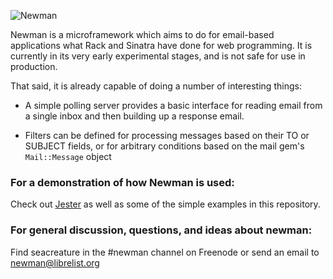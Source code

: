 ![Newman](http://i.imgur.com/92bZB.jpg)

Newman is a microframework which aims to do for email-based 
applications what Rack and Sinatra have done for web programming. It is
currently in its very early experimental stages, and is not safe for use in
production. 

That said, it is already capable of doing a number of interesting things:

* A simple polling server provides a basic interface for
  reading email from a single inbox and then building up a response email.

* Filters can be defined for processing messages based on their TO or
  SUBJECT fields, or for arbitrary conditions based on the mail gem's 
  `Mail::Message` object
 

### For a demonstration of how Newman is used:

Check out [Jester](http://github.com/mendicant-university/jester) as well as some of the
simple examples in this repository.

### For general discussion, questions, and ideas about newman:

Find seacreature in the #newman channel on Freenode or send an email to newman@librelist.org

